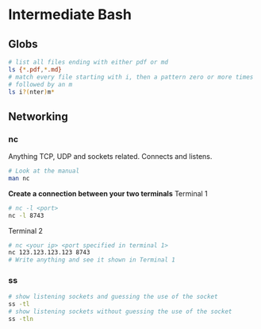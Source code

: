 # Intermediate Bash

## Globs

```bash
# list all files ending with either pdf or md
ls {*.pdf,*.md}
# match every file starting with i, then a pattern zero or more times
# followed by an m
ls i?(nter)m*
```

## Networking

### nc

Anything TCP, UDP and sockets related. Connects and listens.

```bash
# Look at the manual
man nc
```

**Create a connection between your two terminals**
Terminal 1
```bash
# nc -l <port>
nc -l 8743
```

Terminal 2
```bash
# nc <your ip> <port specified in terminal 1>
nc 123.123.123.123 8743
# Write anything and see it shown in Terminal 1
```

### ss

```bash
# show listening sockets and guessing the use of the socket
ss -tl
# show listening sockets without guessing the use of the socket
ss -tln
```
